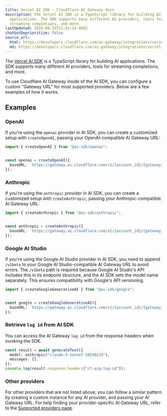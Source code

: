 ```yaml
---
title: Vercel AI SDK · Cloudflare AI Gateway docs
description: The Vercel AI SDK is a TypeScript library for building AI
  applications. The SDK supports many different AI providers, tools for
  streaming completions, and more.
lastUpdated: 2025-08-19T11:42:14.000Z
chatbotDeprioritize: false
source_url:
  html: https://developers.cloudflare.com/ai-gateway/integrations/vercel-ai-sdk/
  md: https://developers.cloudflare.com/ai-gateway/integrations/vercel-ai-sdk/index.md
---
```


The [Vercel AI SDK](https://sdk.vercel.ai/) is a TypeScript library for building AI applications. The SDK supports many different AI providers, tools for streaming completions, and more.

To use Cloudflare AI Gateway inside of the AI SDK, you can configure a custom "Gateway URL" for most supported providers. Below are a few examples of how it works.

## Examples

### OpenAI

If you're using the `openai` provider in AI SDK, you can create a customized setup with `createOpenAI`, passing your OpenAI-compatible AI Gateway URL:

```typescript
import { createOpenAI } from "@ai-sdk/openai";


const openai = createOpenAI({
  baseURL: `https://gateway.ai.cloudflare.com/v1/{account_id}/{gateway_id}/openai`,
});
```

### Anthropic

If you're using the `anthropic` provider in AI SDK, you can create a customized setup with `createAnthropic`, passing your Anthropic-compatible AI Gateway URL:

```typescript
import { createAnthropic } from "@ai-sdk/anthropic";


const anthropic = createAnthropic({
  baseURL: `https://gateway.ai.cloudflare.com/v1/{account_id}/{gateway_id}/anthropic`,
});
```

### Google AI Studio

If you're using the Google AI Studio provider in AI SDK, you need to append `/v1beta` to your Google AI Studio-compatible AI Gateway URL to avoid errors. The `/v1beta` path is required because Google AI Studio's API includes this in its endpoint structure, and the AI SDK sets the model name separately. This ensures compatibility with Google's API versioning.

```typescript
import { createGoogleGenerativeAI } from "@ai-sdk/google";


const google = createGoogleGenerativeAI({
  baseURL: `https://gateway.ai.cloudflare.com/v1/{account_id}/{gateway_id}/google-ai-studio/v1beta`,
});
```

### Retrieve `log id` from AI SDK

You can access the AI Gateway `log id` from the response headers when invoking the SDK.

```typescript
const result = await generateText({
  model: anthropic("claude-3-sonnet-20240229"),
  messages: [],
});
console.log(result.response.headers["cf-aig-log-id"]);
```

### Other providers

For other providers that are not listed above, you can follow a similar pattern by creating a custom instance for any AI provider, and passing your AI Gateway URL. For help finding your provider-specific AI Gateway URL, refer to the [Supported providers page](https://developers.cloudflare.com/ai-gateway/usage/providers).
